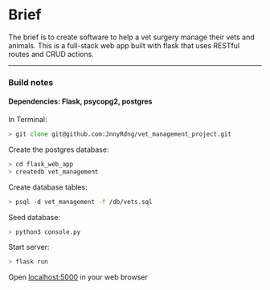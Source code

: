 # Brief

The brief is to create software to help a vet surgery manage their vets and animals. This is a full-stack web app built with flask that uses RESTful routes and CRUD actions.

---

### Build notes

#### Dependencies: Flask, psycopg2, postgres

In Terminal:

```zsh
> git clone git@github.com:JnnyRdng/vet_management_project.git
```

Create the postgres database:
```zsh
> cd flask_web_app
> createdb vet_management
```

Create database tables:
```zsh
> psql -d vet_management -f /db/vets.sql
```

Seed database:
```zsh
> python3 console.py
```

Start server:
```zsh
> flask run
```

Open [localhost:5000](http://localhost:5000) in your web browser


